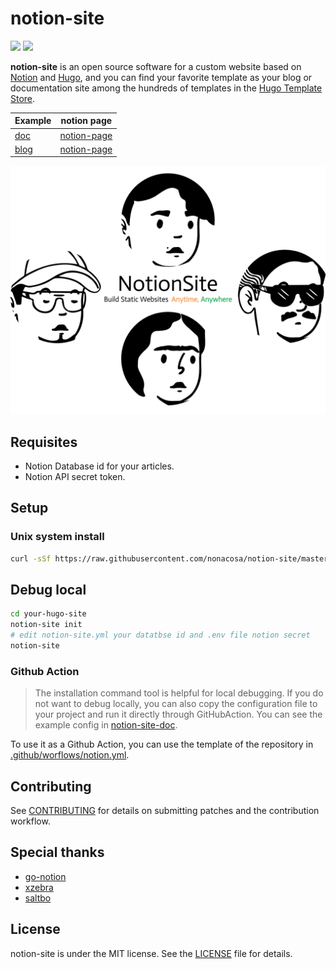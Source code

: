 # notion-site


[![](https://img.shields.io/github/v/release/nonacosa/notion-site.svg)](https://github.com/nonacosa/notion-site/releases)
[![](https://img.shields.io/github/license/nonacosa/notion-site.svg)](https://github.com/nonacosa/notion-site/blob/master/LICENSE)

**notion-site** is an open source software for a custom website based on [Notion](https://www.notion.so/) and [Hugo](https://gohugo.io/), and you can find your favorite template as your blog or documentation site among the hundreds of templates in the [Hugo Template Store](https://themes.gohugo.io/).

| Example | notion page |
| --- | --- |
| [doc](https://ns-doc.env.wtf) | [notion-page](https://zhuangwenda.notion.site/2bd00e5dfff3449ba81e0142f8af9bbb?v=065c41ad42be4683966e10f476e60afd) |
| [blog](https://blog.env.wtf) | [notion-page](https://zhuangwenda.notion.site/df7fb0e4e0114268b973f9d3e9a39982?v=557485cf3f564002acbdfd97c17ceb6f) |

 

![](img/notion-site.png)

## Requisites
- Notion Database id for your articles.
- Notion API secret token.


## Setup

### Unix system install

```bash
curl -sSf https://raw.githubusercontent.com/nonacosa/notion-site/master/install.sh | sh
```
 

## Debug local



```bash
cd your-hugo-site
notion-site init
# edit notion-site.yml your datatbse id and .env file notion secret
notion-site
```

### Github Action

> The installation command tool is helpful for local debugging. If you do not want to debug locally, you can also copy the configuration file to your project and run it directly through GitHubAction. You can see the example config in [notion-site-doc](https://github.com/nonacosa/notion-site-doc/blob/main/.github/workflows/builder.yml).

To use it as a Github Action, you can use the template  of the repository
in [.github/worflows/notion.yml](.github/workflows/notion.yml).

## Contributing

See [CONTRIBUTING](CONTRIBUTING.md) for details on submitting patches and the contribution workflow.

## Special thanks

- [go-notion](https://github.com/dstotijn/go-notion)
- [xzebra](https://github.com/xzebra)
- [saltbo](https://github.com/saltbo)


 
## License


notion-site is under the MIT license. See the [LICENSE](/LICENSE) file for details.
